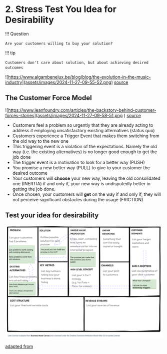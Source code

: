 # 2. Stress Test You Idea for Desirability

!!! Question

    Are your customers willing to buy your solution?

!!! tip

    Customers don't care about solution, but about achieving desired outcomes

![https://www.algambenelux.be/blog/blog/the-evolution-in-the-music-industry](assets/images/2024-11-27-09-55-52.png)
[source](https://www.algambenelux.be/blog/blog/the-evolution-in-the-music-industry "https://www.algambenelux.be/blog/blog/the-evolution-in-the-music-industry")


## The Customer Force Model

![https://www.leanfoundry.com/articles/the-backstory-behind-customer-forces-stories](assets/images/2024-11-27-09-58-51.png )
[source](https://www.leanfoundry.com/articles/the-backstory-behind-customer-forces-stories "https://www.leanfoundry.com/articles/the-backstory-behind-customer-forces-stories")

* Customers feel a problem so urgently that they are already acting to address it employing unsatisfactory existing alternatives (status quo)
* Customers experience a Trigger Event that makes them switching from the old way to the new one
* This triggering event is a violation of the expectations. Namely the old way (i.e. the existing alternatives)  is no longer good enough to get the job done
* The trigger event is a motivation to look for a better way (PUSH)
*  You promise a new better way (PULL) to give to your customer the desired outcome
*  Your customers will **choose** your new way, leaving the old consolidated one (INERTIA) if and only if, your new way is undisputedly better in getting the job done.   
*  Once chosen, your customers will **get** on the way if and only if, they will not perceive significant obstacles during the usage (FRICTION)

## Test your idea for desirability

![](assets/images/test.png)

[adapted from](https://www.leanfoundry.com/articles/what-is-lean-canvas "https://www.leanfoundry.com/articles/what-is-lean-canvas")
